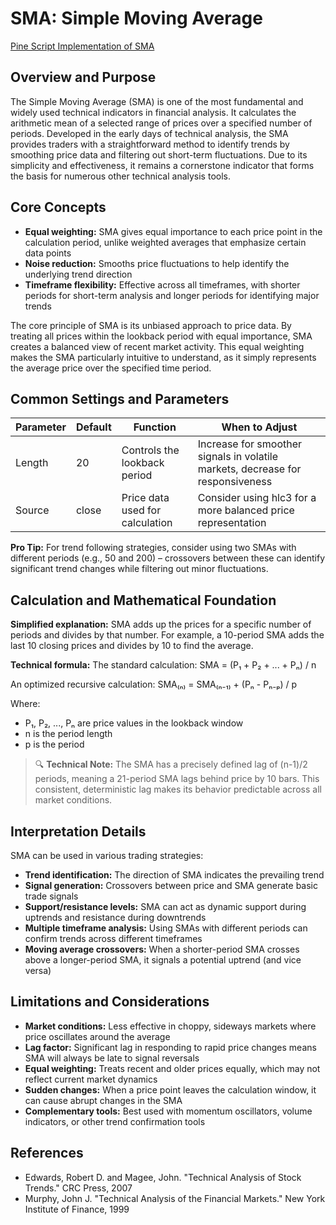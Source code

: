 # SMA: Simple Moving Average

[Pine Script Implementation of SMA](https://github.com/mihakralj/pinescript/blob/main/indicators/trends_FIR/sma.pine)

## Overview and Purpose

The Simple Moving Average (SMA) is one of the most fundamental and widely used technical indicators in financial analysis. It calculates the arithmetic mean of a selected range of prices over a specified number of periods. Developed in the early days of technical analysis, the SMA provides traders with a straightforward method to identify trends by smoothing price data and filtering out short-term fluctuations. Due to its simplicity and effectiveness, it remains a cornerstone indicator that forms the basis for numerous other technical analysis tools.

## Core Concepts

* **Equal weighting:** SMA gives equal importance to each price point in the calculation period, unlike weighted averages that emphasize certain data points
* **Noise reduction:** Smooths price fluctuations to help identify the underlying trend direction
* **Timeframe flexibility:** Effective across all timeframes, with shorter periods for short-term analysis and longer periods for identifying major trends

The core principle of SMA is its unbiased approach to price data. By treating all prices within the lookback period with equal importance, SMA creates a balanced view of recent market activity. This equal weighting makes the SMA particularly intuitive to understand, as it simply represents the average price over the specified time period.

## Common Settings and Parameters

| Parameter | Default | Function | When to Adjust |
|-----------|---------|----------|---------------|
| Length | 20 | Controls the lookback period | Increase for smoother signals in volatile markets, decrease for responsiveness |
| Source | close | Price data used for calculation | Consider using hlc3 for a more balanced price representation |

**Pro Tip:** For trend following strategies, consider using two SMAs with different periods (e.g., 50 and 200) – crossovers between these can identify significant trend changes while filtering out minor fluctuations.

## Calculation and Mathematical Foundation

**Simplified explanation:**
SMA adds up the prices for a specific number of periods and divides by that number. For example, a 10-period SMA adds the last 10 closing prices and divides by 10 to find the average.

**Technical formula:**
The standard calculation: SMA = (P₁ + P₂ + ... + Pₙ) / n

An optimized recursive calculation:
SMA₍ₙ₎ = SMA₍ₙ₋₁₎ + (Pₙ - Pₙ₋ₚ) / p

Where:
- P₁, P₂, ..., Pₙ are price values in the lookback window
- n is the period length
- p is the period

> 🔍 **Technical Note:** The SMA has a precisely defined lag of (n-1)/2 periods, meaning a 21-period SMA lags behind price by 10 bars. This consistent, deterministic lag makes its behavior predictable across all market conditions.

## Interpretation Details

SMA can be used in various trading strategies:

* **Trend identification:** The direction of SMA indicates the prevailing trend
* **Signal generation:** Crossovers between price and SMA generate basic trade signals
* **Support/resistance levels:** SMA can act as dynamic support during uptrends and resistance during downtrends
* **Multiple timeframe analysis:** Using SMAs with different periods can confirm trends across different timeframes
* **Moving average crossovers:** When a shorter-period SMA crosses above a longer-period SMA, it signals a potential uptrend (and vice versa)

## Limitations and Considerations

* **Market conditions:** Less effective in choppy, sideways markets where price oscillates around the average
* **Lag factor:** Significant lag in responding to rapid price changes means SMA will always be late to signal reversals
* **Equal weighting:** Treats recent and older prices equally, which may not reflect current market dynamics
* **Sudden changes:** When a price point leaves the calculation window, it can cause abrupt changes in the SMA
* **Complementary tools:** Best used with momentum oscillators, volume indicators, or other trend confirmation tools

## References

* Edwards, Robert D. and Magee, John. "Technical Analysis of Stock Trends." CRC Press, 2007
* Murphy, John J. "Technical Analysis of the Financial Markets." New York Institute of Finance, 1999
